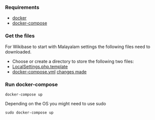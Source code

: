 ### Requirements
* [docker](https://www.docker.com/)
* [docker-compose](https://docs.docker.com/compose/install/)

### Get the files
For Wikibase to start with Malayalam settings the following files need to downloaded.
* Choose or create a directory to store the following two files:
* [LocalSettings.php.template](https://raw.githubusercontent.com/andrawaag/wikibase_languages/master/wikibase_ml/LocalSettings.php.template)
* [docker-compose.yml](https://raw.githubusercontent.com/andrawaag/wikibase_languages/master/wikibase_ml/docker-compose.yml)
[changes made](./changes.MD)

### Run docker-compose
```
docker-compose up
```
Depending on the OS you might need to use sudo
```
sudo docker-compose up
```
